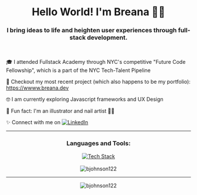 <h1 align="center">Hello World! I'm Breana 👋🏽</h1>
<h3 align="center">I bring ideas to life and heighten user experiences through full-stack development.</h3>
      
<br>


🎓 I attended Fullstack Academy through NYC's competitive "Future Code Fellowship", which is a part of the NYC Tech-Talent Pipeline

👀 Checkout my most recent project (which also happens to be my portfolio): https://wwww.breana.dev
    
🤓  I am currently exploring Javascript frameworks and UX Design

🎨 Fun fact: I'm an illustrator and nail artist 💅🏽

✨ Connect with me on [![LinkedIn](https://img.shields.io/badge/LinkedIn-0077B5?style=fplastic&logo=linkedin&logoColor=white)](https://www.linkedin.com/in/breanaj/)

<hr>

<h3 align="center">Languages and Tools:</h3>

<div align="center"> 
  <a href="https://linkedin.com/in/breanaj" target="_blank">
  <img src="https://skillicons.dev/icons?i=js,react,nextjs,redux,html,css,materialui,nodejs,postgres,express" alt="Tech Stack" />
  </a>
</div>
<br>

 <div align="center"><img src="https://github-readme-stats-git-masterrstaa-rickstaa.vercel.app/api/top-langs?username=bjohnson122&theme=transparent&show_icons=true&locale=en&layout=compact" alt="bjohnson122" /></div>
 <hr>

 <div align="center">
<!--  <img src="https://github-readme-stats-git-masterrstaa-rickstaa.vercel.app/api?username=bjohnson122&count_private=true&theme=transparent&show_icons=true" alt="bjohnson122" />  -->
 
<!-- <div align="center"> -->
  <img src="https://streak-stats.demolab.com?user=bjohnson122&ring=006AFF&background=00000000&currStreakLabel=417E87&fire=006AFF&dates=0579C3&currStreakNum=0579C3&sideLabels=417E87&stroke=417E87&sideNums=0579C3" alt="bjohnson122" />
</div>
